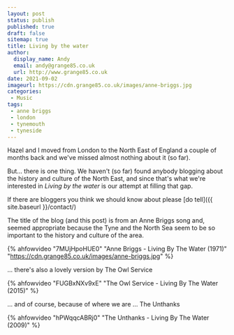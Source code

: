 ```yaml
---
layout: post
status: publish
published: true 
draft: false
sitemap: true
title: Living by the water
author:
  display_name: Andy
  email: andy@grange85.co.uk
  url: http://www.grange85.co.uk
date: 2021-09-02
imageurl: https://cdn.grange85.co.uk/images/anne-briggs.jpg
categories:
 - Music
tags:
 - anne briggs
 - london
 - tynemouth
 - tyneside
---
```

Hazel and I moved from London to the North East of England a couple of months back and we've missed almost nothing about it (so far).

But... there is one thing. We haven't (so far) found anybody blogging about the history and culture  of the North East, and since that's what we're interested in _Living by the water_ is our attempt at filling that gap.

If there are bloggers you think we should know about please [do tell]({{ site.baseurl }}/contact/)

The title of the blog (and this post) is from an Anne Briggs song and, seemed appropriate because the Tyne and the North Sea seem to be so important to the history and culture of the area.

{% ahfowvideo "7MUjHpoHUE0" "Anne Briggs - Living By The Water (1971)" "https://cdn.grange85.co.uk/images/anne-briggs.jpg" %}

... there's also a lovely version by The Owl Service

{% ahfowvideo "FUGBxNXv9xE" "The Owl Service - Living By The Water (2015)" %}

... and of course, because of where we are ... The Unthanks

{% ahfowvideo "hPWqqcABRj0" "The Unthanks - Living By The Water (2009)" %}
